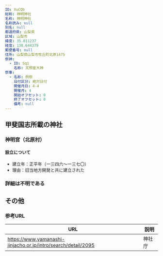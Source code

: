 ```yaml
---
ID: XuCQb
総称: 神明神社
名称: 神明神社
名称読み: null
別名: null
都道府県: 山梨県
区域: 山梨市
緯度: 35.811237
経度: 138.644379
郵便番号: null
住所: 山梨県山梨市牧丘町北原1475
祭神:
  - ID: Sq1
    名称: 天照皇大神
祭事:
  - 名称: 例祭
    日付区分: 絶対日付
    開催月日: 4-4
    開催月: 4
    開始オフセット: 0
    終了オフセット: 0
    備考: null
---
```


## 甲斐国志所載の神社

### 神明宮（北原村）

#### 設立について

- 建立年：正平年（一三四六～一三七〇）
- 理由：旧当地方開発と共に建立された

### 詳細は不明である

## その他

### 参考URL

| URL                                                           | 説明   |
| ------------------------------------------------------------- | ------ |
| https://www.yamanashi-jinjacho.or.jp/intro/search/detail/2095 | 神社庁 |
